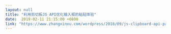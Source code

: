 ```yaml
---
layout: null
title: "利用剪切板JS API优化输入框的粘贴体验"
date:  2019-02-11 21:15:00 +0800
link: "https://www.zhangxinxu.com/wordpress/2018/09/js-clipboard-api-paste-input/"
---
```

